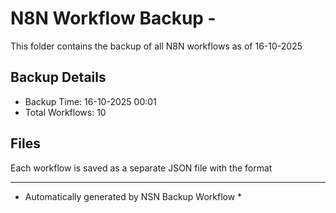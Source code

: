 # N8N Workflow Backup - 
This folder contains the backup of all N8N workflows as of 16-10-2025

## Backup Details
- Backup Time: 16-10-2025 00:01
- Total Workflows: 10

## Files
Each workflow is saved as a separate JSON file with the format

-----------
* Automatically generated by NSN Backup Workflow *